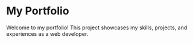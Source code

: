 # My Portfolio
Welcome to my portfolio! This project showcases my skills, projects, and experiences as a web developer.





